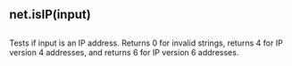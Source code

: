 ## net.isIP(input)

## 

Tests if input is an IP address. Returns 0 for invalid strings,
returns 4 for IP version 4 addresses, and returns 6 for IP version 6 addresses.